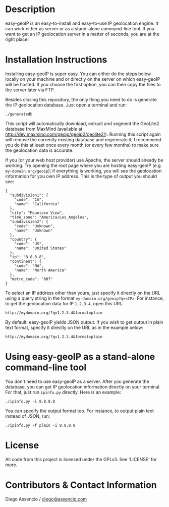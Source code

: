 Description
===========

easy-geoIP is an easy-to-install and easy-to-use IP geolocation engine. It
can work either as server or as a stand-alone command-line tool. If you want
to get an IP geolocation server in a matter of seconds, you are at the right
place!


Installation Instructions
=========================

Installing easy-geoIP is super easy. You can either do the steps below
locally on your machine and or directly on the server on which easy-geoIP
will be hosted. If you choose the first option, you can then copy the files
to the server later via FTP.

Besides closing this repository, the only thing you need to do is generate the
IP geolocation database. Just open a terminal and run:

	./generatedb

This script will automatically download, extract and segment the GeoLite2
database from MaxMind (available at http://dev.maxmind.com/geoip/geoip2/geolite2/).
Running this script again will remove the currently existing database and
regenerate it; I recommend you do this at least once every month (or every few
months) to make sure the geolocation data is accurate.

If you (or your web host provider) use Apache, the server should already be
working. Try opening the root page where you are hosting easy-geoIP
(e.g. ``my-domain.org/geoip``); if everything is working, you will see the
geolocation information for you own IP address. This is the type of output
you should see:

	{
	  "subdivision1": {
	    "code": "CA",
	    "name": "California"
	  },
	  "city": "Mountain View",
	  "time_zone": "America/Los_Angeles",
	  "subdivision2": {
	    "code": "Unknown",
	    "name": "Unknown"
	  },
	  "country": {
	    "code": "US",
	    "name": "United States"
	  },
	  "ip": "8.8.8.8",
	  "continent": {
	    "code": "NA",
	    "name": "North America"
	  },
	  "metro_code": "807"
	}

To select an IP address other than yours, just specify it directly on the
URL using a query string in the format ``my-domain.org/geoip?q=<IP>``. For
instance, to get the geolocation data for IP ``1.2.3.4``, open this URL:

	http://mydomain.org/?q=1.2.3.4&format=plain

By default, easy-geoIP yields JSON output. If you wish to get output in
plain text format, specify it directly on the URL as in the example below:

	http://mydomain.org/?q=1.2.3.4&format=plain


Using easy-geoIP as a stand-alone command-line tool
==================================================

You don't need to use easy-geoIP as a server. After you generate the database,
you can get IP geolocation information directly on your terminal. For that,
just run ``ipinfo.py`` directly. Here is an example:

	./ipinfo.py -i 8.8.8.8

You can specify the output format too. For instance, to output plain text
instead of JSON, run:

	./ipinfo.py -f plain -i 8.8.8.8


License
=======

All code from this project is licensed under the GPLv3. See 'LICENSE' for more.


Contributors & Contact Information
==================================

Diego Assencio / diego@assencio.com

